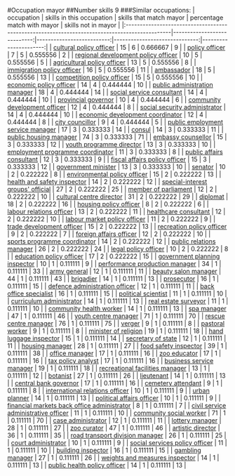 #Occupation mayor
##Number skills 9
###Similar occupations:
| occupation                                                                                    |   skills in this occupation |   skills that match mayor |   percentage match with mayor |   skills not in mayor |
|:----------------------------------------------------------------------------------------------|----------------------------:|--------------------------:|------------------------------:|----------------------:|
| [cultural policy officer](cultural_policy_officer.md)                                         |                          15 |                         6 |                      0.666667 |                     9 |
| [policy officer](policy_officer.md)                                                           |                           7 |                         5 |                      0.555556 |                     2 |
| [regional development policy officer](regional_development_policy_officer.md)                 |                          10 |                         5 |                      0.555556 |                     5 |
| [agricultural policy officer](agricultural_policy_officer.md)                                 |                          13 |                         5 |                      0.555556 |                     8 |
| [immigration policy officer](immigration_policy_officer.md)                                   |                          16 |                         5 |                      0.555556 |                    11 |
| [ambassador](ambassador.md)                                                                   |                          18 |                         5 |                      0.555556 |                    13 |
| [competition policy officer](competition_policy_officer.md)                                   |                          15 |                         5 |                      0.555556 |                    10 |
| [economic policy officer](economic_policy_officer.md)                                         |                          14 |                         4 |                      0.444444 |                    10 |
| [public administration manager](public_administration_manager.md)                             |                          18 |                         4 |                      0.444444 |                    14 |
| [social service consultant](social_service_consultant.md)                                     |                          14 |                         4 |                      0.444444 |                    10 |
| [provincial governor](provincial_governor.md)                                                 |                          10 |                         4 |                      0.444444 |                     6 |
| [community development officer](community_development_officer.md)                             |                          12 |                         4 |                      0.444444 |                     8 |
| [social security administrator](social_security_administrator.md)                             |                          14 |                         4 |                      0.444444 |                    10 |
| [economic development coordinator](economic_development_coordinator.md)                       |                          12 |                         4 |                      0.444444 |                     8 |
| [city councillor](city_councillor.md)                                                         |                           9 |                         4 |                      0.444444 |                     5 |
| [public employment service manager](public_employment_service_manager.md)                     |                          17 |                         3 |                      0.333333 |                    14 |
| [consul](consul.md)                                                                           |                          14 |                         3 |                      0.333333 |                    11 |
| [public housing manager](public_housing_manager.md)                                           |                          74 |                         3 |                      0.333333 |                    71 |
| [embassy counsellor](embassy_counsellor.md)                                                   |                          15 |                         3 |                      0.333333 |                    12 |
| [youth programme director](youth_programme_director.md)                                       |                          13 |                         3 |                      0.333333 |                    10 |
| [employment programme coordinator](employment_programme_coordinator.md)                       |                          11 |                         3 |                      0.333333 |                     8 |
| [public affairs consultant](public_affairs_consultant.md)                                     |                          12 |                         3 |                      0.333333 |                     9 |
| [fiscal affairs policy officer](fiscal_affairs_policy_officer.md)                             |                          15 |                         3 |                      0.333333 |                    12 |
| [government minister](government_minister.md)                                                 |                          13 |                         3 |                      0.333333 |                    10 |
| [senator](senator.md)                                                                         |                          10 |                         2 |                      0.222222 |                     8 |
| [environmental policy officer](environmental_policy_officer.md)                               |                          15 |                         2 |                      0.222222 |                    13 |
| [health and safety inspector](health_and_safety_inspector.md)                                 |                          14 |                         2 |                      0.222222 |                    12 |
| [special-interest groups' official](special-interest_groups'_official.md)                     |                          27 |                         2 |                      0.222222 |                    25 |
| [member of parliament](member_of_parliament.md)                                               |                          12 |                         2 |                      0.222222 |                    10 |
| [cultural centre director](cultural_centre_director.md)                                       |                          31 |                         2 |                      0.222222 |                    29 |
| [diplomat](diplomat.md)                                                                       |                          18 |                         2 |                      0.222222 |                    16 |
| [housing policy officer](housing_policy_officer.md)                                           |                           8 |                         2 |                      0.222222 |                     6 |
| [labour relations officer](labour_relations_officer.md)                                       |                          13 |                         2 |                      0.222222 |                    11 |
| [healthcare consultant](healthcare_consultant.md)                                             |                          12 |                         2 |                      0.222222 |                    10 |
| [labour market policy officer](labour_market_policy_officer.md)                               |                          11 |                         2 |                      0.222222 |                     9 |
| [trade development officer](trade_development_officer.md)                                     |                          15 |                         2 |                      0.222222 |                    13 |
| [recreation policy officer](recreation_policy_officer.md)                                     |                           9 |                         2 |                      0.222222 |                     7 |
| [foreign affairs officer](foreign_affairs_officer.md)                                         |                          12 |                         2 |                      0.222222 |                    10 |
| [sports programme coordinator](sports_programme_coordinator.md)                               |                          14 |                         2 |                      0.222222 |                    12 |
| [public relations manager](public_relations_manager.md)                                       |                          26 |                         2 |                      0.222222 |                    24 |
| [legal policy officer](legal_policy_officer.md)                                               |                          10 |                         2 |                      0.222222 |                     8 |
| [education policy officer](education_policy_officer.md)                                       |                          17 |                         2 |                      0.222222 |                    15 |
| [government planning inspector](government_planning_inspector.md)                             |                          10 |                         1 |                      0.111111 |                     9 |
| [performance production manager](performance_production_manager.md)                           |                          34 |                         1 |                      0.111111 |                    33 |
| [army general](army_general.md)                                                               |                          12 |                         1 |                      0.111111 |                    11 |
| [beauty salon manager](beauty_salon_manager.md)                                               |                          44 |                         1 |                      0.111111 |                    43 |
| [brigadier](brigadier.md)                                                                     |                          14 |                         1 |                      0.111111 |                    13 |
| [prosecutor](prosecutor.md)                                                                   |                          16 |                         1 |                      0.111111 |                    15 |
| [defence administration officer](defence_administration_officer.md)                           |                          12 |                         1 |                      0.111111 |                    11 |
| [back office specialist](back_office_specialist.md)                                           |                          16 |                         1 |                      0.111111 |                    15 |
| [political scientist](political_scientist.md)                                                 |                          11 |                         1 |                      0.111111 |                    10 |
| [curriculum administrator](curriculum_administrator.md)                                       |                          14 |                         1 |                      0.111111 |                    13 |
| [real estate surveyor](real_estate_surveyor.md)                                               |                          11 |                         1 |                      0.111111 |                    10 |
| [community health worker](community_health_worker.md)                                         |                          14 |                         1 |                      0.111111 |                    13 |
| [spa manager](spa_manager.md)                                                                 |                          47 |                         1 |                      0.111111 |                    46 |
| [youth centre manager](youth_centre_manager.md)                                               |                          71 |                         1 |                      0.111111 |                    70 |
| [rescue centre manager](rescue_centre_manager.md)                                             |                          76 |                         1 |                      0.111111 |                    75 |
| [verger](verger.md)                                                                           |                           9 |                         1 |                      0.111111 |                     8 |
| [pastoral worker](pastoral_worker.md)                                                         |                           9 |                         1 |                      0.111111 |                     8 |
| [minister of religion](minister_of_religion.md)                                               |                          19 |                         1 |                      0.111111 |                    18 |
| [hand luggage inspector](hand_luggage_inspector.md)                                           |                          15 |                         1 |                      0.111111 |                    14 |
| [secretary of state](secretary_of_state.md)                                                   |                          12 |                         1 |                      0.111111 |                    11 |
| [housing manager](housing_manager.md)                                                         |                          28 |                         1 |                      0.111111 |                    27 |
| [food safety inspector](food_safety_inspector.md)                                             |                          39 |                         1 |                      0.111111 |                    38 |
| [office manager](office_manager.md)                                                           |                          17 |                         1 |                      0.111111 |                    16 |
| [zoo educator](zoo_educator.md)                                                               |                          17 |                         1 |                      0.111111 |                    16 |
| [tax policy analyst](tax_policy_analyst.md)                                                   |                          17 |                         1 |                      0.111111 |                    16 |
| [business service manager](business_service_manager.md)                                       |                          19 |                         1 |                      0.111111 |                    18 |
| [recreational facilities manager](recreational_facilities_manager.md)                         |                          13 |                         1 |                      0.111111 |                    12 |
| [botanist](botanist.md)                                                                       |                          27 |                         1 |                      0.111111 |                    26 |
| [lieutenant](lieutenant.md)                                                                   |                          14 |                         1 |                      0.111111 |                    13 |
| [central bank governor](central_bank_governor.md)                                             |                          17 |                         1 |                      0.111111 |                    16 |
| [cemetery attendant](cemetery_attendant.md)                                                   |                           9 |                         1 |                      0.111111 |                     8 |
| [international relations officer](international_relations_officer.md)                         |                          10 |                         1 |                      0.111111 |                     9 |
| [urban planner](urban_planner.md)                                                             |                          14 |                         1 |                      0.111111 |                    13 |
| [political affairs officer](political_affairs_officer.md)                                     |                          10 |                         1 |                      0.111111 |                     9 |
| [financial markets back office administrator](financial_markets_back_office_administrator.md) |                           8 |                         1 |                      0.111111 |                     7 |
| [civil service administrative officer](civil_service_administrative_officer.md)               |                          11 |                         1 |                      0.111111 |                    10 |
| [community social worker](community_social_worker.md)                                         |                          71 |                         1 |                      0.111111 |                    70 |
| [case administrator](case_administrator.md)                                                   |                          12 |                         1 |                      0.111111 |                    11 |
| [lottery manager](lottery_manager.md)                                                         |                          28 |                         1 |                      0.111111 |                    27 |
| [zoo curator](zoo_curator.md)                                                                 |                          47 |                         1 |                      0.111111 |                    46 |
| [artistic director](artistic_director.md)                                                     |                          36 |                         1 |                      0.111111 |                    35 |
| [road transport division manager](road_transport_division_manager.md)                         |                          26 |                         1 |                      0.111111 |                    25 |
| [court administrator](court_administrator.md)                                                 |                          10 |                         1 |                      0.111111 |                     9 |
| [social services policy officer](social_services_policy_officer.md)                           |                          11 |                         1 |                      0.111111 |                    10 |
| [building inspector](building_inspector.md)                                                   |                          16 |                         1 |                      0.111111 |                    15 |
| [gambling manager](gambling_manager.md)                                                       |                          27 |                         1 |                      0.111111 |                    26 |
| [weights and measures inspector](weights_and_measures_inspector.md)                           |                          14 |                         1 |                      0.111111 |                    13 |
| [public health policy officer](public_health_policy_officer.md)                               |                          14 |                         1 |                      0.111111 |                    13 |
